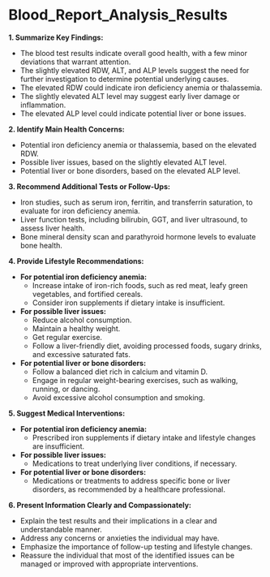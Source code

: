 # Blood_Report_Analysis_Results

**1. Summarize Key Findings:**

* The blood test results indicate overall good health, with a few minor deviations that warrant attention.
* The slightly elevated RDW, ALT, and ALP levels suggest the need for further investigation to determine potential underlying causes.
* The elevated RDW could indicate iron deficiency anemia or thalassemia.
* The slightly elevated ALT level may suggest early liver damage or inflammation.
* The elevated ALP level could indicate potential liver or bone issues.

**2. Identify Main Health Concerns:**

* Potential iron deficiency anemia or thalassemia, based on the elevated RDW.
* Possible liver issues, based on the slightly elevated ALT level.
* Potential liver or bone disorders, based on the elevated ALP level.

**3. Recommend Additional Tests or Follow-Ups:**

* Iron studies, such as serum iron, ferritin, and transferrin saturation, to evaluate for iron deficiency anemia.
* Liver function tests, including bilirubin, GGT, and liver ultrasound, to assess liver health.
* Bone mineral density scan and parathyroid hormone levels to evaluate bone health.

**4. Provide Lifestyle Recommendations:**

* **For potential iron deficiency anemia:**
    * Increase intake of iron-rich foods, such as red meat, leafy green vegetables, and fortified cereals.
    * Consider iron supplements if dietary intake is insufficient.
* **For possible liver issues:**
    * Reduce alcohol consumption.
    * Maintain a healthy weight.
    * Get regular exercise.
    * Follow a liver-friendly diet, avoiding processed foods, sugary drinks, and excessive saturated fats.
* **For potential liver or bone disorders:**
    * Follow a balanced diet rich in calcium and vitamin D.
    * Engage in regular weight-bearing exercises, such as walking, running, or dancing.
    * Avoid excessive alcohol consumption and smoking.

**5. Suggest Medical Interventions:**

* **For potential iron deficiency anemia:**
    * Prescribed iron supplements if dietary intake and lifestyle changes are insufficient.
* **For possible liver issues:**
    * Medications to treat underlying liver conditions, if necessary.
* **For potential liver or bone disorders:**
    * Medications or treatments to address specific bone or liver disorders, as recommended by a healthcare professional.

**6. Present Information Clearly and Compassionately:**

* Explain the test results and their implications in a clear and understandable manner.
* Address any concerns or anxieties the individual may have.
* Emphasize the importance of follow-up testing and lifestyle changes.
* Reassure the individual that most of the identified issues can be managed or improved with appropriate interventions.